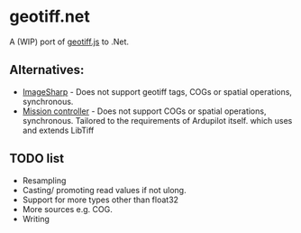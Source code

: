 # geotiff.net

A (WIP) port of [geotiff.js](https://geotiffjs.github.io/) to .Net.

## Alternatives:

- [ImageSharp](https://github.com/SixLabors/ImageSharp) - Does not support geotiff tags, COGs or spatial operations, synchronous.
- [Mission controller](https://github.com/ArduPilot/MissionPlanner/blob/cedabf7b610c0e54b8fe4409d903963faa69ab90/ExtLibs/Utilities/GeoTiff.cs) - Does not support COGs or spatial operations, synchronous. Tailored to the requirements of Ardupilot itself.
which uses and extends LibTiff 

## TODO list
- Resampling
- Casting/ promoting read values if not ulong.
- Support for more types other than float32
- More sources e.g. COG.
- Writing
